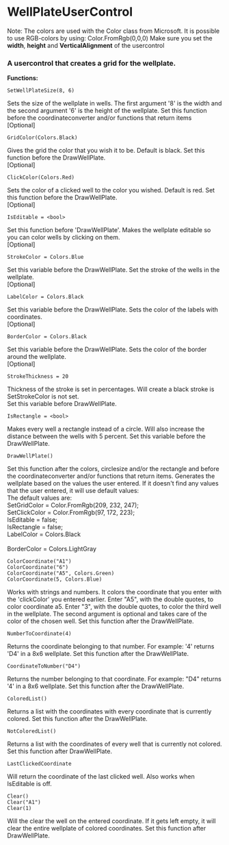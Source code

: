 # WellPlateUserControl

Note:
The colors are used with the Color class from Microsoft. It is possible to use RGB-colors by using: Color.FromRgb(0,0,0)
Make sure you set the <b>width</b>, <b>height</b> and <b>VerticalAlignment</b> of the usercontrol

<h3>A usercontrol that creates a grid for the wellplate.</h3>

<b>Functions:</b>
```
SetWellPlateSize(8, 6)
```
Sets the size of the wellplate in wells. The first argument '8' is the width and the second argument '6' is the height of the wellplate. 
Set this function before the coordinateconverter and/or functions that return items<br>
[Optional]
```
GridColor(Colors.Black) 
```
Gives the grid the color that you wish it to be. Default is black.
Set this function before the DrawWellPlate.<br>
[Optional]
```
ClickColor(Colors.Red)
```
Sets the color of a clicked well to the color you wished. Default is red. 
Set this function before the DrawWellPlate.<br>
[Optional]
```
IsEditable = <bool>
```
Set this function before 'DrawWellPlate'.
Makes the wellplate editable so you can color wells by clicking on them.<br>
[Optional]
```
StrokeColor = Colors.Blue
```
Set this variable before the DrawWellPlate.
Set the stroke of the wells in the wellplate.<br>
[Optional]
```
LabelColor = Colors.Black
```
Set this variable before the DrawWellPlate.
Sets the color of the labels with coordinates.<br> 
[Optional]
```
BorderColor = Colors.Black
```
Set this variable before the DrawWellPlate.
Sets the color of the border around the wellplate.<br> 
[Optional]
```
StrokeThickness = 20
```
Thickness of the stroke is set in percentages.
Will create a black stroke is SetStrokeColor is not set.<br>
Set this variable before DrawWellPlate.<br>
```
IsRectangle = <bool>
```
Makes every well a rectangle instead of a circle. Will also increase the distance between the wells with 5 percent.
Set this variable before the DrawWellPlate.<br>
```
DrawWellPlate()
```
Set this function after the colors, circlesize and/or the rectangle and before the coordinateconverter and/or functions that return items.
Generates the wellplate based on the values the user entered. If it doesn't find any values that the user entered, it will use default values:<br>
The default values are:<br>
SetGridColor = Color.FromRgb(209, 232, 247);<br>
SetClickColor = Color.FromRgb(97, 172, 223);<br>
IsEditable = false;<br>
IsRectangle = false;<br>
LabelColor = Colors.Black<br></br>
BorderColor = Colors.LightGray
```
ColorCoordinate("A1")
ColorCoordinate("6")
ColorCoordinate("A5", Colors.Green)
ColorCoordinate(5, Colors.Blue)
```
Works with strings and numbers. It colors the coordinate that you enter with the 'clickColor' you entered earlier. 
Enter "A5", with the double quotes, to color coordinate a5. Enter "3", with the double quotes, to color the third well in the wellplate.
The second argument is optional and takes care of the color of the chosen well.
Set this function after the DrawWellPlate.<br>
```
NumberToCoordinate(4)
```
Returns the coordinate belonging to that number. For example: '4' returns 'D4' in a 8x6 wellplate.
Set this function after the DrawWellPlate.<br>
```
CoordinateToNumber("D4")
```
Returns the number belonging to that coordinate. 
For example: "D4" returns '4' in a 8x6 wellplate.
Set this function after the DrawWellPlate.<br>
```
ColoredList()
```
Returns a list with the coordinates with every coordinate that is currently colored.
Set this function after the DrawWellPlate.<br>
```
NotColoredList()
```
Returns a list with the coordinates of every well that is currently not colored.
Set this function after DrawWellPlate.<br>
```
LastClickedCoordinate
```
Will return the coordinate of the last clicked well. Also works when IsEditable is off.<br>
```
Clear()
Clear("A1")
Clear(1)
```
Will the clear the well on the entered coordinate. If it gets left empty, it will clear the entire wellplate of colored coordinates.
Set this function after DrawWellPlate.<br>

